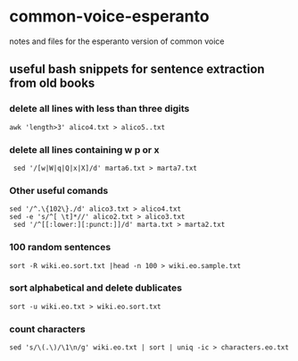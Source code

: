 # common-voice-esperanto

notes and files for the esperanto version of common voice


## useful bash snippets for sentence extraction from old books

### delete all lines with less than three digits
```
awk 'length>3' alico4.txt > alico5..txt
```

### delete all lines containing w p or x
```
 sed '/[w|W|q|Q|x|X]/d' marta6.txt > marta7.txt
```

### Other useful comands
```
sed '/^.\{102\}./d' alico3.txt > alico4.txt
sed -e 's/^[ \t]*//' alico2.txt > alico3.txt
 sed '/^[[:lower:][:punct:]]/d' marta.txt > marta2.txt
```

### 100 random sentences
```
sort -R wiki.eo.sort.txt |head -n 100 > wiki.eo.sample.txt
```

### sort alphabetical and delete dublicates
```
sort -u wiki.eo.txt > wiki.eo.sort.txt
```

### count characters
```
sed 's/\(.\)/\1\n/g' wiki.eo.txt | sort | uniq -ic > characters.eo.txt
```